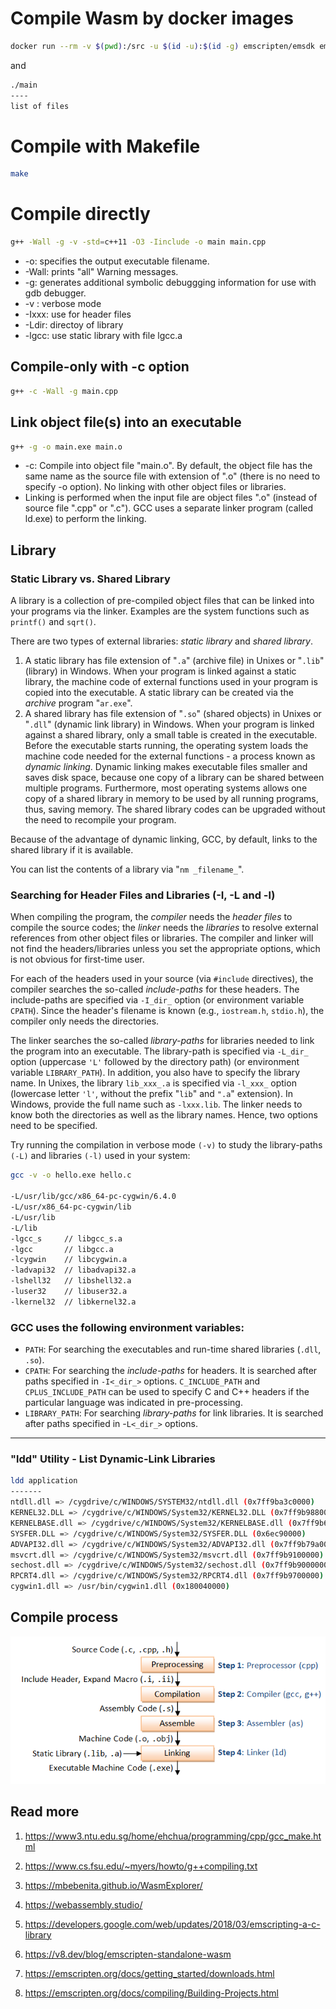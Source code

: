 # Compile Wasm by docker images

```bash
docker run --rm -v $(pwd):/src -u $(id -u):$(id -g) emscripten/emsdk emmake make all
```
and
```bash
./main
----
list of files
```


# Compile with Makefile

```bash
make
```

# Compile directly

```bash
g++ -Wall -g -v -std=c++11 -O3 -Iinclude -o main main.cpp
```

* -o: specifies the output executable filename.
* -Wall: prints "all" Warning messages.
* -g: generates additional symbolic debuggging information for use with gdb debugger.
* -v : verbose mode
* -Ixxx: use for header files
* -Ldir: directoy of library
* -lgcc: use static library with file lgcc.a

## Compile-only with -c option

```bash
g++ -c -Wall -g main.cpp
```

## Link object file(s) into an executable

```bash
g++ -g -o main.exe main.o
```

* -c: Compile into object file "main.o". By default, the object file has the same name as the source file with extension of ".o" (there is no need to specify -o option). No linking with other object files or libraries.
* Linking is performed when the input file are object files ".o" (instead of source file ".cpp" or ".c"). GCC uses a separate linker program (called ld.exe) to perform the linking.

## Library

### Static Library vs. Shared Library

A library is a collection of pre-compiled object files that can be linked into your programs via the linker. Examples are the system functions such as `printf()` and `sqrt()`.

There are two types of external libraries: _static library_ and _shared library_.

1.  A static library has file extension of "`.a`" (archive file) in Unixes or "`.lib`" (library) in Windows. When your program is linked against a static library, the machine code of external functions used in your program is copied into the executable. A static library can be created via the _archive_ program "`ar.exe`".
2.  A shared library has file extension of "`.so`" (shared objects) in Unixes or "`.dll`" (dynamic link library) in Windows. When your program is linked against a shared library, only a small table is created in the executable. Before the executable starts running, the operating system loads the machine code needed for the external functions - a process known as _dynamic linking_. Dynamic linking makes executable files smaller and saves disk space, because one copy of a library can be shared between multiple programs. Furthermore, most operating systems allows one copy of a shared library in memory to be used by all running programs, thus, saving memory. The shared library codes can be upgraded without the need to recompile your program.

Because of the advantage of dynamic linking, GCC, by default, links to the shared library if it is available.

You can list the contents of a library via "`nm _filename_`".

### Searching for Header Files and Libraries (\-I, \-L and \-l)

When compiling the program, the _compiler_ needs the _header files_ to compile the source codes; the _linker_ needs the _libraries_ to resolve external references from other object files or libraries. The compiler and linker will not find the headers/libraries unless you set the appropriate options, which is not obvious for first-time user.

For each of the headers used in your source (via `#include` directives), the compiler searches the so-called _include-paths_ for these headers. The include-paths are specified via `-I_dir_` option (or environment variable `CPATH`). Since the header's filename is known (e.g., `iostream.h`, `stdio.h`), the compiler only needs the directories.

The linker searches the so-called _library-paths_ for libraries needed to link the program into an executable. The library-path is specified via `-L_dir_` option (uppercase `'L'` followed by the directory path) (or environment variable `LIBRARY_PATH`). In addition, you also have to specify the library name. In Unixes, the library `lib_xxx_.a` is specified via `-l_xxx_` option (lowercase letter `'l'`, without the prefix "`lib`" and `".a`" extension). In Windows, provide the full name such as `-lxxx.lib`. The linker needs to know both the directories as well as the library names. Hence, two options need to be specified.

Try running the compilation in verbose mode `(-v)` to study the library-paths `(-L)` and libraries `(-l)` used in your system:

```bash
gcc -v -o hello.exe hello.c

-L/usr/lib/gcc/x86_64-pc-cygwin/6.4.0
-L/usr/x86_64-pc-cygwin/lib
-L/usr/lib
-L/lib
-lgcc_s     // libgcc_s.a
-lgcc       // libgcc.a
-lcygwin    // libcygwin.a
-ladvapi32  // libadvapi32.a
-lshell32   // libshell32.a
-luser32    // libuser32.a
-lkernel32  // libkernel32.a
```

### GCC uses the following environment variables:

*   `PATH`: For searching the executables and run-time shared libraries (`.dll`, `.so`).
*   `CPATH`: For searching the _include-paths_ for headers. It is searched after paths specified in `-I<_dir_>` options. `C_INCLUDE_PATH` and `CPLUS_INCLUDE_PATH` can be used to specify C and C++ headers if the particular language was indicated in pre-processing.
*   `LIBRARY_PATH`: For searching _library-paths_ for link libraries. It is searched after paths specified in -`L<_dir_>` options.

---

### "ldd" Utility - List Dynamic-Link Libraries

```bash 
ldd application
-------
ntdll.dll => /cygdrive/c/WINDOWS/SYSTEM32/ntdll.dll (0x7ff9ba3c0000)
KERNEL32.DLL => /cygdrive/c/WINDOWS/System32/KERNEL32.DLL (0x7ff9b9880000)
KERNELBASE.dll => /cygdrive/c/WINDOWS/System32/KERNELBASE.dll (0x7ff9b6a60000)
SYSFER.DLL => /cygdrive/c/WINDOWS/System32/SYSFER.DLL (0x6ec90000)
ADVAPI32.dll => /cygdrive/c/WINDOWS/System32/ADVAPI32.dll (0x7ff9b79a0000)
msvcrt.dll => /cygdrive/c/WINDOWS/System32/msvcrt.dll (0x7ff9b9100000)
sechost.dll => /cygdrive/c/WINDOWS/System32/sechost.dll (0x7ff9b9000000)
RPCRT4.dll => /cygdrive/c/WINDOWS/System32/RPCRT4.dll (0x7ff9b9700000)
cygwin1.dll => /usr/bin/cygwin1.dll (0x180040000)
```

## Compile process

![](docs/GCC_CompilationProcess.png)

## Read more

1) https://www3.ntu.edu.sg/home/ehchua/programming/cpp/gcc_make.html

2) https://www.cs.fsu.edu/~myers/howto/g++compiling.txt

3) https://mbebenita.github.io/WasmExplorer/

4) https://webassembly.studio/

5) https://developers.google.com/web/updates/2018/03/emscripting-a-c-library

6) https://v8.dev/blog/emscripten-standalone-wasm

7) https://emscripten.org/docs/getting_started/downloads.html

8) https://emscripten.org/docs/compiling/Building-Projects.html